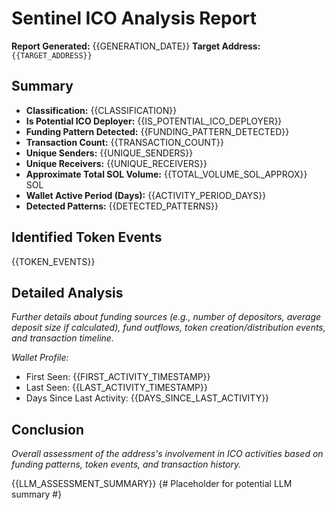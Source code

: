 # Sentinel ICO Analysis Report

**Report Generated:** {{GENERATION_DATE}}
**Target Address:** `{{TARGET_ADDRESS}}`

## Summary

- **Classification:** {{CLASSIFICATION}}
- **Is Potential ICO Deployer:** {{IS_POTENTIAL_ICO_DEPLOYER}}
- **Funding Pattern Detected:** {{FUNDING_PATTERN_DETECTED}}
- **Transaction Count:** {{TRANSACTION_COUNT}}
- **Unique Senders:** {{UNIQUE_SENDERS}}
- **Unique Receivers:** {{UNIQUE_RECEIVERS}}
- **Approximate Total SOL Volume:** {{TOTAL_VOLUME_SOL_APPROX}} SOL
- **Wallet Active Period (Days):** {{ACTIVITY_PERIOD_DAYS}}
- **Detected Patterns:** {{DETECTED_PATTERNS}}

## Identified Token Events

{{TOKEN_EVENTS}}

## Detailed Analysis

*Further details about funding sources (e.g., number of depositors, average deposit size if calculated), fund outflows, token creation/distribution events, and transaction timeline.*

*Wallet Profile:*
- First Seen: {{FIRST_ACTIVITY_TIMESTAMP}}
- Last Seen: {{LAST_ACTIVITY_TIMESTAMP}}
- Days Since Last Activity: {{DAYS_SINCE_LAST_ACTIVITY}}

## Conclusion

*Overall assessment of the address's involvement in ICO activities based on funding patterns, token events, and transaction history.*

{{LLM_ASSESSMENT_SUMMARY}} {# Placeholder for potential LLM summary #}
